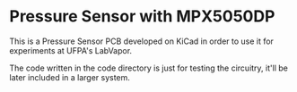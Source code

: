 # Pressure Sensor with MPX5050DP
This is a Pressure Sensor PCB developed on KiCad in order to use it for experiments at UFPA's LabVapor.

The code written in the code directory is just for testing the circuitry, it'll be later included in a larger system.
